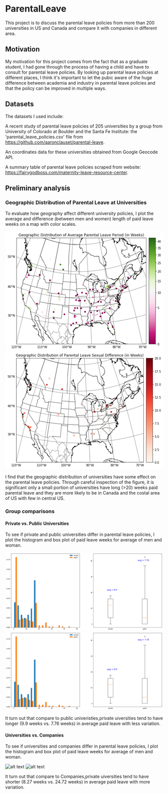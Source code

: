 
# ParentalLeave

This project is to discuss the parental leave policies from more than 200 universities in US and Canada and compare it with companies in different area. 

## Motivation

My motivation for this project comes from the fact that as a graduate student, I had gone through the process of having a child and have to consult for parental leave policies. By looking up parental leave policies at different places, I think it's important to let the pubic aware of the huge difference between academia and industry in parental leave policies and that the policy can be improved in multiple ways. 

## Datasets

The datasets I used include:

A recent study of parental leave policies of 205 universities by a group from University of Colorado at Boulder and the Santa Fe Institute: the 'parental_leave_policies.csv' file from https://github.com/aaronclauset/parental-leave.

An coordinates data for these universities obtained from Google Geocode API.

A summary table of parental leave policies scraped from website: https://fairygodboss.com/maternity-leave-resource-center.

## Preliminary analysis
### Geographic Distribution of Parental Leave at Universities
To evaluate how geography affect different university policies, I plot the average and difference (between men and women) length of paid leave weeks on a map with color scales.

![alt text](https://github.com/cryswen/ParentalLeave/blob/master/figures/geo_dist.png)
![alt text](https://github.com/cryswen/ParentalLeave/blob/master/figures/geo_sex_dist.png)

I find that the geographic distribution of universities have some effect on the parental leave policies. Through careful inspection of the figure, it is significant only a small portion of universities have long (>20) weeks paid parental leave and they are more likely to be in Canada and the costal area of US with few in central US.

### Group comparisons
#### Private vs. Public Universities
To see if private and public universities differ in parental leave policies, I plot the histogram and box plot of paid leave weeks for average of men and woman. 

![alt text](https://github.com/cryswen/ParentalLeave/blob/master/figures/private_public_hist.png)
![alt text](https://github.com/cryswen/ParentalLeave/blob/master/figures/private_public_box.png)

It turn out that compare to public univeristies,private uiversities tend to have longer (9.9 weeks vs. 7.76 weeks) in average paid leave with less variation.
#### Universities vs. Companies
To see if universities and companies differ in parental leave policies, I plot the histogram and box plot of paid leave weeks for average of men and woman. 

![alt text](https://github.com/cryswen/ParentalLeave/blob/master/figures/university_company_hist.png)
![alt text](https://github.com/cryswen/ParentalLeave/blob/master/figures/university_company_box.png)

It turn out that compare to Companies,private uiversities tend to have shorter (8.27 weeks vs. 24.72 weeks) in average paid leave with more variation.


